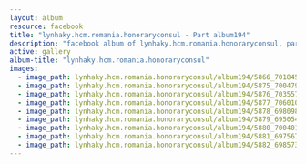 ```yaml
---
layout: album
resource: facebook
title: "lynhaky.hcm.romania.honoraryconsul - Part album194"
description: "facebook album of lynhaky.hcm.romania.honoraryconsul, part album194."
active: gallery
album-title: "lynhaky.hcm.romania.honoraryconsul"
images:
  - image_path: lynhaky.hcm.romania.honoraryconsul/album194/5866_70184509_2604386956262824_5233733016739643392_n.jpg
  - image_path: lynhaky.hcm.romania.honoraryconsul/album194/5875_70047982_2604386302929556_9197116790105178112_n.jpg
  - image_path: lynhaky.hcm.romania.honoraryconsul/album194/5876_70355742_2604386192929567_8140634700206047232_n.jpg
  - image_path: lynhaky.hcm.romania.honoraryconsul/album194/5877_70601043_2604386172929569_4869522006241968128_n.jpg
  - image_path: lynhaky.hcm.romania.honoraryconsul/album194/5878_69809803_2604386099596243_3993449025473871872_n.jpg
  - image_path: lynhaky.hcm.romania.honoraryconsul/album194/5879_69505486_2604386022929584_1331433758611472384_n.jpg
  - image_path: lynhaky.hcm.romania.honoraryconsul/album194/5880_70040115_2604385989596254_110646109960929280_n.jpg
  - image_path: lynhaky.hcm.romania.honoraryconsul/album194/5881_69756702_2604385926262927_1903548802875260928_n.jpg
  - image_path: lynhaky.hcm.romania.honoraryconsul/album194/5882_69857363_2604385876262932_3619734966042099712_n.jpg
---
```

